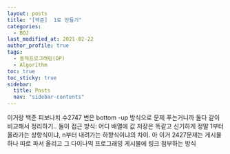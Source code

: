 ```yaml
---
layout: posts
title: "[백준]  1로 만들기"
categories:
  - BOJ
last_modified_at: 2021-02-22
author_profile: true
tags:
  - 동적프로그래밍(DP)
  - Algorithm
toc: true
toc_sticky: true
sidebar:
  title: Posts
  nav: "sidebar-contents"
---
```




이거랑 백준 피보나치 수2747 번은 bottom -up 방식으로 문제 푸는거니까
둘다 같이 비교해서 정리하기..
둘이 접근 방식: 어디 배열에 값 저장은 똑같고 신기하게 정말 1부터 올라가는 상향식이냐, n부터 내려가는 하향식이냐의 차이.
아 이거 2427문제는 게시물 하나 따로 파서 올리고 그 다이나믹 프로그래밍 게시물에 링크 첨부하는 방식
